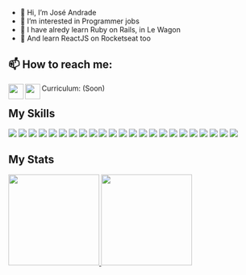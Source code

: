 - 👋 Hi, I’m José Andrade
- 👀 I’m interested in Programmer jobs
- 🌱 I have alredy learn Ruby on Rails, in Le Wagon
- 🌱 And learn ReactJS on Rocketseat too

                      
<h2>📫 How to reach me:</h2>

<div>
  <a href="https://www.linkedin.com/in/jose-andrade-dev/"><img align="left"| linkedin" width="30px" src="https://camo.githubusercontent.com/c8a9c5b414cd812ad6a97a46c29af67239ddaeae08c41724ff7d945fb4c047e5/68747470733a2f2f6564656e742e6769746875622e696f2f537570657254696e7949636f6e732f696d616765732f7376672f6c696e6b6564696e2e737667" style="max-width: 100%;"></a>
 <a href = "mailto:comanderandrade@gmail.com" rel="nofollow"><img align="left"| linkedin" width="30px" src="https://camo.githubusercontent.com/4a3dd8d10a27c272fd04b2ce8ed1a130606f95ea6a76b5e19ce8b642faa18c27/68747470733a2f2f6564656e742e6769746875622e696f2f537570657254696e7949636f6e732f696d616765732f7376672f676d61696c2e737667" style="max-width: 100%;"></a>
</div>




Curriculum: (Soon)


<h2>My Skills</h2>

<div>
 <img src="https://img.shields.io/badge/ruby-%23CC342D.svg?style=for-the-badge&logo=ruby&logoColor=white">
 <img src="https://img.shields.io/badge/rails-%23CC0000.svg?style=for-the-badge&logo=ruby-on-rails&logoColor=white">
 <img src="https://img.shields.io/badge/html5-%23E34F26.svg?style=for-the-badge&logo=html5&logoColor=white">
 <img src="https://img.shields.io/badge/javascript-%23323330.svg?style=for-the-badge&logo=javascript&logoColor=%23F7DF1E">
 <img src="https://img.shields.io/badge/css3-%231572B6.svg?style=for-the-badge&logo=css3&logoColor=white">
 <img src="https://img.shields.io/badge/bootstrap-%23563D7C.svg?style=for-the-badge&logo=bootstrap&logoColor=white">
 <img src="https://img.shields.io/badge/heroku-%23430098.svg?style=for-the-badge&logo=heroku&logoColor=white">
 <img src="https://img.shields.io/badge/Wordpress-21759B?style=for-the-badge&logo=wordpress&logoColor=white">
 <img src="https://img.shields.io/badge/Vercel-000000?style=for-the-badge&logo=vercel&logoColor=white">
 <img src="https://img.shields.io/badge/MySQL-005C84?style=for-the-badge&logo=mysql&logoColor=white">
 <img src="https://img.shields.io/badge/PostgreSQL-316192?style=for-the-badge&logo=postgresql&logoColor=white">
 <img src="https://img.shields.io/badge/Figma-F24E1E?style=for-the-badge&logo=figma&logoColor=white">
 <img src="https://img.shields.io/badge/Babel-F9DC3E?style=for-the-badge&logo=babel&logoColor=white">
 <img src="https://img.shields.io/badge/Bootstrap-563D7C?style=for-the-badge&logo=bootstrap&logoColor=white">
 <img src="https://img.shields.io/badge/Chakra--UI-319795?style=for-the-badge&logo=chakra-ui&logoColor=white">
 <img src="https://img.shields.io/badge/GitHub%20Pages-222222?style=for-the-badge&logo=GitHub%20Pages&logoColor=white">
 <img src="https://img.shields.io/badge/jQuery-0769AD?style=for-the-badge&logo=jquery&logoColor=white">
 <img src="https://img.shields.io/badge/next.js-000000?style=for-the-badge&logo=nextdotjs&logoColor=white">
 <img src="https://img.shields.io/badge/React-20232A?style=for-the-badge&logo=react&logoColor=61DAFB">
 <img src="https://img.shields.io/badge/Sass-CC6699?style=for-the-badge&logo=sass&logoColor=white">
 <img src="https://img.shields.io/badge/Webpack-8DD6F9?style=for-the-badge&logo=Webpack&logoColor=white">
 <img src="https://img.shields.io/badge/Yarn-2C8EBB?style=for-the-badge&logo=yarn&logoColor=white">
 <img src="https://img.shields.io/badge/Stripe-626CD9?style=for-the-badge&logo=Stripe&logoColor=white">
</div>

<h2>My Stats</h2>

<div>
 <a href="https://github.com/fabianogarcia00">
 <img height="180em" src="https://github-readme-stats.vercel.app/api?username=comanderandrade&count_private=true&show_icons=true&theme=radical"/>
 <img height="180em" src="https://github-readme-stats.vercel.app/api/top-langs/?username=comanderandrade&layout=compact&langs_count=7&theme=radical"/>
</div>

